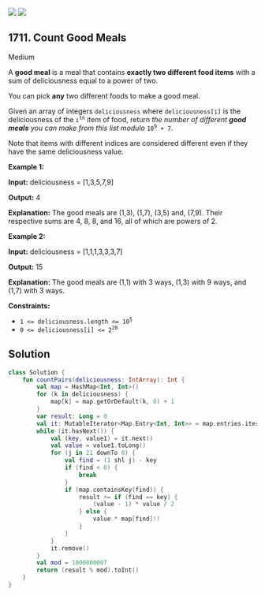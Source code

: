 [![](https://img.shields.io/github/stars/javadev/LeetCode-in-Kotlin?label=Stars&style=flat-square)](https://github.com/javadev/LeetCode-in-Kotlin)
[![](https://img.shields.io/github/forks/javadev/LeetCode-in-Kotlin?label=Fork%20me%20on%20GitHub%20&style=flat-square)](https://github.com/javadev/LeetCode-in-Kotlin/fork)

## 1711\. Count Good Meals

Medium

A **good meal** is a meal that contains **exactly two different food items** with a sum of deliciousness equal to a power of two.

You can pick **any** two different foods to make a good meal.

Given an array of integers `deliciousness` where `deliciousness[i]` is the deliciousness of the <code>i<sup>th</sup></code> item of food, return _the number of different **good meals** you can make from this list modulo_ <code>10<sup>9</sup> + 7</code>.

Note that items with different indices are considered different even if they have the same deliciousness value.

**Example 1:**

**Input:** deliciousness = [1,3,5,7,9]

**Output:** 4

**Explanation:** The good meals are (1,3), (1,7), (3,5) and, (7,9). Their respective sums are 4, 8, 8, and 16, all of which are powers of 2.

**Example 2:**

**Input:** deliciousness = [1,1,1,3,3,3,7]

**Output:** 15

**Explanation:** The good meals are (1,1) with 3 ways, (1,3) with 9 ways, and (1,7) with 3 ways.

**Constraints:**

*   <code>1 <= deliciousness.length <= 10<sup>5</sup></code>
*   <code>0 <= deliciousness[i] <= 2<sup>20</sup></code>

## Solution

```kotlin
class Solution {
    fun countPairs(deliciousness: IntArray): Int {
        val map = HashMap<Int, Int>()
        for (k in deliciousness) {
            map[k] = map.getOrDefault(k, 0) + 1
        }
        var result: Long = 0
        val it: MutableIterator<Map.Entry<Int, Int>> = map.entries.iterator()
        while (it.hasNext()) {
            val (key, value1) = it.next()
            val value = value1.toLong()
            for (j in 21 downTo 0) {
                val find = (1 shl j) - key
                if (find < 0) {
                    break
                }
                if (map.containsKey(find)) {
                    result += if (find == key) {
                        (value - 1) * value / 2
                    } else {
                        value * map[find]!!
                    }
                }
            }
            it.remove()
        }
        val mod = 1000000007
        return (result % mod).toInt()
    }
}
```